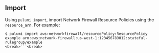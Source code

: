 ## Import

Using `pulumi import`, import Network Firewall Resource Policies using the `resource_arn`. For example:

```sh<break>
$ pulumi import aws:networkfirewall/resourcePolicy:ResourcePolicy example arn:aws:network-firewall:us-west-1:123456789012:stateful-rulegroup/example
<break>```<break>

